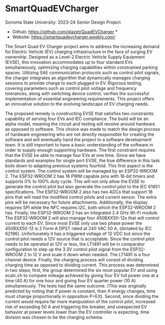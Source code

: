 # SmartQuadEVCharger
Sonoma State University: 2023-24 Senior Design Project

* Github: https://github.com/glazet/QuadEVCharger                                     *
* Website: https://smartquadevcharger.weebly.com/ 


The Smart Quad EV Charger project aims to address the increasing demand for Electric Vehicle (EV) charging infrastructure in the face of surging EV ownership. Designed as a Level-2 Electric Vehicle Supply Equipment (EVSE), this innovation accommodates up to four standard EVs simultaneously, optimizing charging capabilities within constrained parking spaces. Utilizing SAE communication protocols such as control pilot signals, the charger integrates an algorithm that dynamically manages charging sessions to provide charge to each plugged in EV. Rigorous testing, covering parameters such as control pilot voltage and frequency tolerances, along with switching device control, verifies the successful implementation of essential engineering requirements. This project offers an innovative solution to the evolving landscape of EV charging needs.

The proposed remedy is constructing EVSE that satisfies two constraints: capability of serving four EVs and IEC compliance. The build will be an alpha model, meaning the circuit and testing will revolve around hardware as opposed to software. This choice was made to match the design process of hardware engineering who are not directly responsible for creating the software and will eventually hand the project to a software development team. It is still important to have a basic understanding of the software in order to supply enough supporting hardware. The first constraint requires that the EVSE be able to manage four EVs at one time. Since we have standards and examples for single port EVSE, the true difference in this task boils down to adapting previous systems fourfold. This first aspect is the control system. The control system will be managed by an ESP32-WROOM 2. The ESP32-WROOM 2 has 16 PWM capable pins with 16-bit timers and supports 0% to 100% duty cycle. This will not only allow the EVSE to generate the control pilot but also generate the control pilot to the IEC 61851 specifications. The ESP32-WROOM 2 also has two ADCs that support 18 pins that will read the modified control pilots and current sensor. The extra pins will be necessary for future attachments. Additionally, the display requires SPI while the NFC requires I2C, both which the ESP32-WROOM 2 has. Finally, the ESP32-WROOM 2 has an integrated 2.4 GHz Wi-Fi module. The ESP32-WROOM 2 will also manage four 450BXX50-12s that will control current to each EV. Since most EVSE only use two phase power the 450BXX50-12 is 2 Form A DPST rated at 240 VAC 50 A, (dictated by IEC 62196). Unfortunately it has a triggered voltage of 12 VDC but since the control pilot needs a 12V source that is acceptable.  Since the control pilot needs to be operated at 12V or less, the LT1491 will be in comparator configuration to step up the 3.3V control pilot signal from the ESP32-WROOM 2 to 12 V and scale it down when needed. The LT1491 is a four channel device. Finally, the charging process will consist of dividing charging time as opposed to dividing current. This process was determined in two steps; first, the group determined the six most popular EV and using ecalc.ch to compare mileage achieved by giving four EV full power one at a time (40 A) for one hour and giving four EV quarter power (10 A) simultaneously. The tests had the same outcome. (This was originally predicted by noting that if power is constant, then if energy changes, time must change proportionally in opposition P=E/t). Second, since dividing the current would require far more manipulation of the control pilot, increased risk of exceeding 50 A and triggering the breaker, and unexpected EV behavior at power levels lower than the EV controller is expecting, time division was chosen to be the charging schema.
